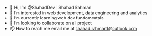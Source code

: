 - 👋 Hi, I’m @ShahadDev | Shahad Rahman
- 👀 I’m interested in web development, data engineering and analytics
- 🌱 I’m currently learning web dev fundamentals
- 💞️ I’m looking to collaborate on all project
- 📫 How to reach me email me at shahad.rahman1@outlook.com

<!---
ShahadDev/ShahadDev is a ✨ special ✨ repository because its `README.md` (this file) appears on your GitHub profile.
You can click the Preview link to take a look at your changes.
--->
